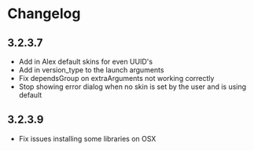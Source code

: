 # Changelog

## 3.2.3.7
- Add in Alex default skins for even UUID's
- Add in version_type to the launch arguments
- Fix dependsGroup on extraArguments not working correctly
- Stop showing error dialog when no skin is set by the user and is using default
## 3.2.3.9
- Fix issues installing some libraries on OSX